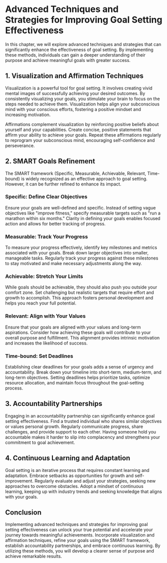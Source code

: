 Advanced Techniques and Strategies for Improving Goal Setting Effectiveness
======================================================================================

In this chapter, we will explore advanced techniques and strategies that can significantly enhance the effectiveness of goal setting. By implementing these methods, individuals can gain a deeper understanding of their purpose and achieve meaningful goals with greater success.

1\. Visualization and Affirmation Techniques
-------------------------------------------

Visualization is a powerful tool for goal setting. It involves creating vivid mental images of successfully achieving your desired outcomes. By consistently visualizing your goals, you stimulate your brain to focus on the steps needed to achieve them. Visualization helps align your subconscious mind with your conscious efforts, fostering a positive mindset and increasing motivation.

Affirmations complement visualization by reinforcing positive beliefs about yourself and your capabilities. Create concise, positive statements that affirm your ability to achieve your goals. Repeat these affirmations regularly to reprogram your subconscious mind, encouraging self-confidence and perseverance.

2\. SMART Goals Refinement
-------------------------

The SMART framework (Specific, Measurable, Achievable, Relevant, Time-bound) is widely recognized as an effective approach to goal setting. However, it can be further refined to enhance its impact.

### Specific: Define Clear Objectives

Ensure your goals are well-defined and specific. Instead of setting vague objectives like "improve fitness," specify measurable targets such as "run a marathon within six months." Clarity in defining your goals enables focused action and allows for better tracking of progress.

### Measurable: Track Your Progress

To measure your progress effectively, identify key milestones and metrics associated with your goals. Break down larger objectives into smaller, manageable tasks. Regularly track your progress against these milestones to stay motivated and make necessary adjustments along the way.

### Achievable: Stretch Your Limits

While goals should be achievable, they should also push you outside your comfort zone. Set challenging but realistic targets that require effort and growth to accomplish. This approach fosters personal development and helps you reach your full potential.

### Relevant: Align with Your Values

Ensure that your goals are aligned with your values and long-term aspirations. Consider how achieving these goals will contribute to your overall purpose and fulfillment. This alignment provides intrinsic motivation and increases the likelihood of success.

### Time-bound: Set Deadlines

Establishing clear deadlines for your goals adds a sense of urgency and accountability. Break down your timeline into short-term, medium-term, and long-term objectives. Setting deadlines helps prioritize tasks, optimize resource allocation, and maintain focus throughout the goal-setting process.

3\. Accountability Partnerships
------------------------------

Engaging in an accountability partnership can significantly enhance goal setting effectiveness. Find a trusted individual who shares similar objectives or values personal growth. Regularly communicate progress, share challenges, and provide support to each other. Having someone hold you accountable makes it harder to slip into complacency and strengthens your commitment to goal achievement.

4\. Continuous Learning and Adaptation
-------------------------------------

Goal setting is an iterative process that requires constant learning and adaptation. Embrace setbacks as opportunities for growth and self-improvement. Regularly evaluate and adjust your strategies, seeking new approaches to overcome obstacles. Adopt a mindset of continuous learning, keeping up with industry trends and seeking knowledge that aligns with your goals.

Conclusion
----------

Implementing advanced techniques and strategies for improving goal setting effectiveness can unlock your true potential and accelerate your journey towards meaningful achievements. Incorporate visualization and affirmation techniques, refine your goals using the SMART framework, establish accountability partnerships, and embrace continuous learning. By utilizing these methods, you will develop a clearer sense of purpose and achieve remarkable results.
